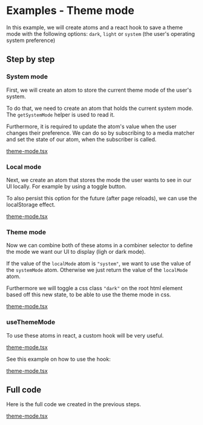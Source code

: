 # Examples - Theme mode

In this example, we will create atoms and a react hook to save a theme mode with the following options: `dark`, `light` or `system` (the user's operating system preference)

## Step by step

<!-- tabs:start -->

### **System mode**

First, we will create an atom to store the current theme mode of the user's system.

To do that, we need to create an atom that holds the current system mode.
The `getSystemMode` helper is used to read it.

Furthermore, it is required to update the atom's value when the user changes their preference.
We can do so by subscribing to a media matcher and set the state of our atom, when the subscriber is called.

[theme-mode.tsx](./theme-mode.tsx ":include :type=code :fragment=systemMode")

### **Local mode**

Next, we create an atom that stores the mode the user wants to see in our UI locally. For example by using a toggle button.

To also persist this option for the future (after page reloads), we can use the localStorage effect.

[theme-mode.tsx](./theme-mode.tsx ":include :type=code :fragment=localMode")

### **Theme mode**

Now we can combine both of these atoms in a combiner selector to define the mode we want our UI to display (ligh or dark mode).

If the value of the `localMode` atom is `"system"`, we want to use the value of the `systemMode` atom. Otherwise we just return the value of the `localMode` atom.

Furthermore we will toggle a css class `"dark"` on the root html element based off this new state, to be able to use the theme mode in css.

[theme-mode.tsx](./theme-mode.tsx ":include :type=code :fragment=themeMode")

### **useThemeMode**

To use these atoms in react, a custom hook will be very useful.

[theme-mode.tsx](./theme-mode.tsx ":include :type=code :fragment=useThemeMode")

See this example on how to use the hook:

[theme-mode.tsx](./theme-mode.tsx ":include :type=code :fragment=usage")

<!-- tabs:end -->

## Full code

Here is the full code we created in the previous steps.

[theme-mode.tsx](./theme-mode.tsx ":include :type=code")
